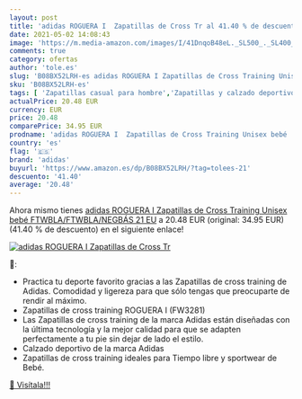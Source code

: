 ```yaml
---
layout: post
title: 'adidas ROGUERA I  Zapatillas de Cross Tr al 41.40 % de descuento'
date: 2021-05-02 14:08:43
image: 'https://m.media-amazon.com/images/I/41DnqoB48eL._SL500_._SL400_.jpg'
comments: true
category: ofertas
author: 'tole.es'
slug: 'B08BX52LRH-es adidas ROGUERA I Zapatillas de Cross Training Unisex bebé...'
sku: 'B08BX52LRH-es'
tags: [ 'Zapatillas casual para hombre','Zapatillas y calzado deportivo para hombre','Zapatos','Zapatos para hombre','Zapatos y complementos','adidas','bebé', ]
actualPrice: 20.48 EUR
currency: EUR
price: 20.48
comparePrice: 34.95 EUR
prodname: 'adidas ROGUERA I  Zapatillas de Cross Training Unisex bebé  FTWBLA/FTWBLA/NEGBÁS  21 EU'
country: 'es'
flag: '🇪🇸'
brand: 'adidas'
buyurl: 'https://www.amazon.es/dp/B08BX52LRH/?tag=tolees-21'
descuento: '41.40'
average: '20.48'
---
```


Ahora mismo tienes [adidas ROGUERA I  Zapatillas de Cross Training Unisex bebé  FTWBLA/FTWBLA/NEGBÁS  21 EU](https://www.amazon.es/dp/B08BX52LRH/?tag=tolees-21) a 20.48 EUR (original: 34.95 EUR) (41.40 %  de descuento) en el siguiente enlace!

[![adidas ROGUERA I  Zapatillas de Cross Tr](https://m.media-amazon.com/images/I/41DnqoB48eL._SL500_._SL400_.jpg)](https://www.amazon.es/dp/B08BX52LRH/?tag=tolees-21)

🔎:

- Practica tu deporte favorito gracias a las Zapatillas de cross training de Adidas. Comodidad y ligereza para que sólo tengas que preocuparte de rendir al máximo.
- Zapatillas de cross training ROGUERA I (FW3281)
- Las Zapatillas de cross training de la marca Adidas están diseñadas con la última tecnología y la mejor calidad para que se adapten perfectamente a tu pie sin dejar de lado el estilo.
- Calzado deportivo de la marca Adidas
- Zapatillas de cross training ideales para Tiempo libre y sportwear de Bebé.

[🛒 Visítala!!!](https://www.amazon.es/dp/B08BX52LRH/?tag=tolees-21)
